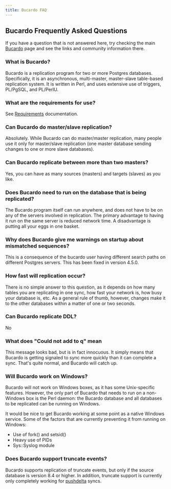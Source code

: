 ```yaml
---
title: Bucardo FAQ
---
```


Bucardo Frequently Asked Questions
----------------------------------

If you have a question that is not answered here, try checking the main [Bucardo](/Bucardo/) page and see the links and community information there.

### What is Bucardo?

Bucardo is a replication program for two or more Postgres databases. Specifically, it is an asynchronous, multi-master, master-slave table-based replication system. It is written in Perl, and uses extensive use of triggers, PL/PgSQL, and PL/PerlU.

### What are the requirements for use?

See [Requirements](/Bucardo/installation/requirements) documentation.

### Can Bucardo do master/slave replication?

Absolutely. While Bucardo can do master/master replication, many people use it only for master/slave replication (one master database sending changes to one or more slave databases).

### Can Bucardo replicate between more than two masters?

Yes, you can have as many sources (masters) and targets (slaves) as you like.

### Does Bucardo need to run on the database that is being replicated?

The Bucardo program itself can run anywhere, and does not have to be on any of the servers involved in replication. The primary advantage to having it run on the same server is reduced network time. A disadvantage is putting all your eggs in one basket.

### Why does Bucardo give me warnings on startup about mismatched sequences?

This is a consequence of the bucardo user having different search paths on different Postgres servers. This has been fixed in version 4.5.0.

### How fast will replication occur?

There is no simple answer to this question, as it depends on how many tables you are replicating in one sync, how fast your network is, how busy your database is, etc. As a general rule of thumb, however, changes make it to the other databases within a matter of one or two seconds.

### Can Bucardo replicate DDL?

No

### What does "Could not add to q" mean

This message looks bad, but is in fact innocuous. It simply means that Bucardo is getting signaled to sync more quickly than it can complete a sync. That's quite normal, and Bucardo will catch up.

### Will Bucardo work on Windows?

Bucardo will not work on Windows boxes, as it has some Unix-specific features. However, the only part of Bucardo that needs to run on a non-Windows box is the Perl daemon: the Bucardo database and all databases to be replicated can be running on Windows.

It would be nice to get Bucardo working at some point as a native Windows service. Some of the factors that are currently preventing it from running on Windows:

-   Use of fork() and setsid()
-   Heavy use of PIDs
-   Sys::Syslog module

### Does Bucardo support truncate events?

Bucardo supports replication of truncate events, but only if the source database is version 8.4 or higher. In addition, truncate support is currently only completely working for [pushdelta](/Bucardo/object_types/pushdelta) syncs.

